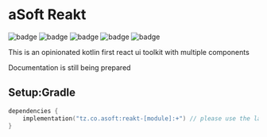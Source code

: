 # aSoft Reakt
![badge][badge-maven] ![badge][badge-mpp] ![badge][badge-android] ![badge][badge-js] ![badge][badge-jvm]

This is an opinionated kotlin first react ui toolkit with multiple components

Documentation is still being prepared

## Setup:Gradle
```kotlin
dependencies {
    implementation("tz.co.asoft:reakt-[module]:+") // please use the latest version possible
}
```

[badge-maven]: https://img.shields.io/maven-central/v/tz.co.asoft/test/1.0.1?style=flat
[badge-mpp]: https://img.shields.io/badge/kotlin-multiplatform-blue?style=flat
[badge-android]: http://img.shields.io/badge/platform-android-brightgreen.svg?style=flat
[badge-js]: http://img.shields.io/badge/platform-js-yellow.svg?style=flat
[badge-jvm]: http://img.shields.io/badge/platform-jvm-orange.svg?style=flat
